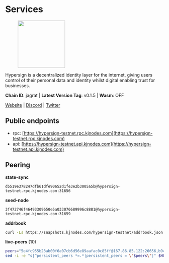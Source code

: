 # Services

<figure><img src="https://raw.githubusercontent.com/kj89/testnet_manuals/main/pingpub/logos/hypersign.png" width="150" alt=""><figcaption></figcaption></figure>

Hypersign is a decentralized identity layer for the internet, giving  users control of their personal data and identity whilst digital  enabling trust for businesses.

**Chain ID**: jagrat | **Latest Version Tag**: v0.1.5 | **Wasm**: OFF

[Website](https://hypersign.id) | [Discord](https://discord.gg/DmuUjMrHVw) | [Twitter](https://twitter.com/hypersignchain)


## Public endpoints

* rpc: [https://hypersign-testnet.rpc.kjnodes.com](https://hypersign-testnet.rpc.kjnodes.com)
* api: [https://hypersign-testnet.api.kjnodes.com](https://hypersign-testnet.api.kjnodes.com)

## Peering

**state-sync**

```text
d5519e378247dfb61dfe90652d1fe3e2b3005a5b@hypersign-testnet.rpc.kjnodes.com:31656
```

**seed-node**

```text
3f472746f46493309650e5a033076689996c8881@hypersign-testnet.rpc.kjnodes.com:31659
```

**addrbook**
```bash
curl -Ls https://snapshots.kjnodes.com/hypersign-testnet/addrbook.json > $HOME/.hid-node/config/addrbook.json
```

**live-peers** (10)
```bash
peers="5e4fc955b23ab00f6a07cb6d56e89aafac0c85ff@167.86.85.122:26656,b946e1722d17420f911dd58d716964b43dfd12a9@65.108.238.217:11204,c1b6d86f46eab9d0aa2e4399cddb9cf05d13621a@65.108.206.118:60556,3990d5a402ca8f9e53441b02e22f4558c5c85fc5@65.108.44.149:27756,2641ddcf28d8adf448edb573de1efba0b6971d9e@178.154.222.128:26656,d5519e378247dfb61dfe90652d1fe3e2b3005a5b@65.109.68.190:31656,aa8c0064e866dc57b341a389006df8925a0718fe@5.161.55.130:31656,f277d5a80e789ce69bb3318dfd5efea45986c073@176.9.22.117:31656,610843eda2f0388cb8e75917e8c1f63350bd3bd1@154.26.131.130:16656,d7c9b9a3c3a6c5f4ccdfb37a8358755b277271c1@3.110.226.164:26656"
sed -i -e "s|^persistent_peers *=.*|persistent_peers = \"$peers\"|" $HOME/.hid-node/config/config.toml
```
